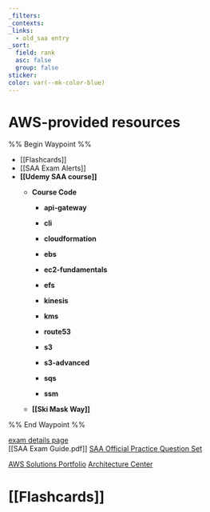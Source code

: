 ```yaml
---
_filters: 
_contexts: 
_links:
  - old_saa entry
_sort:
  field: rank
  asc: false
  group: false
sticker: 
color: var(--mk-color-blue)
---
```

# AWS-provided resources

%% Begin Waypoint %%
- [[Flashcards]]
- [[SAA Exam Alerts]]
- **[[Udemy SAA course]]**
	- **Course Code**
		- **api-gateway**

		- **cli**

		- **cloudformation**

		- **ebs**

		- **ec2-fundamentals**

		- **efs**

		- **kinesis**

		- **kms**

		- **route53**

		- **s3**

		- **s3-advanced**

		- **sqs**

		- **ssm**

	- **[[Ski Mask Way]]**


%% End Waypoint %%

[exam details page](https://aws.amazon.com/certification/certified-solutions-architect-associate/)  
[[SAA Exam Guide.pdf]] 
[SAA Official Practice Question Set](https://explore.skillbuilder.aws/learn/course/external/view/elearning/13266/aws-certified-solutions-architect-associate-official-practice-question-set-saa-c03-english)

[AWS Solutions Portfolio](https://aws.amazon.com/solutions/?nc1=f_cc)
[Architecture Center](https://aws.amazon.com/architecture/?nc1=f_cc)


# [[Flashcards]]
